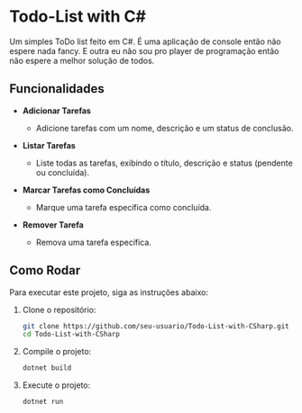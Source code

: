 # Todo-List with C#

Um simples ToDo list feito em C#. É uma aplicação de console então não espere nada fancy. E outra eu não sou pro player de programação então não espere a melhor solução de todos.

## Funcionalidades

- **Adicionar Tarefas**
  - Adicione tarefas com um nome, descrição e um status de conclusão.

- **Listar Tarefas**
  - Liste todas as tarefas, exibindo o título, descrição e status (pendente ou concluída).

- **Marcar Tarefas como Concluídas**
  - Marque uma tarefa específica como concluída.

- **Remover Tarefa**
  - Remova uma tarefa específica.

## Como Rodar

Para executar este projeto, siga as instruções abaixo:

1. Clone o repositório:
    ```bash
    git clone https://github.com/seu-usuario/Todo-List-with-CSharp.git
    cd Todo-List-with-CSharp
    ```

2. Compile o projeto:
    ```bash
    dotnet build
    ```

3. Execute o projeto:
    ```bash
    dotnet run
    ```
